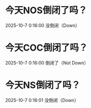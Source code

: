 # 今天NOS倒闭了吗？

2025-10-7 0:16:00 没倒闭（Down）

# 今天COC倒闭了吗？

2025-10-7 0:16:00 倒闭了（Not Down）

# 今天NS倒闭了吗？

2025-10-7 0:16:01 没倒闭（Down）

